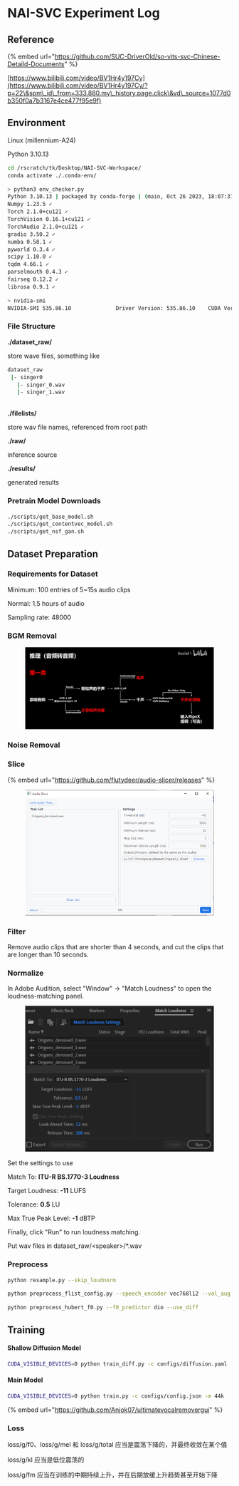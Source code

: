 # NAI-SVC Experiment Log

## Reference

{% embed url="https://github.com/SUC-DriverOld/so-vits-svc-Chinese-Detaild-Documents" %}

[https://www.bilibili.com/video/BV1Hr4y197Cy](https://www.bilibili.com/video/BV1Hr4y197Cy/?p=22\&spm\_id\_from=333.880.my\_history.page.click\&vd\_source=1077d0b350f0a7b3167e4ce477f95e9f)





## Environment

Linux (millennium-A24)

Python 3.10.13



```bash
cd /rscratch/tk/Desktop/NAI-SVC-Workspace/
conda activate ./.conda-env/
```



```bash
> python3 env_checker.py
Python 3.10.13 | packaged by conda-forge | (main, Oct 26 2023, 18:07:37) [GCC 12.3.0] ✓
Numpy 1.23.5 ✓
Torch 2.1.0+cu121 ✓
TorchVision 0.16.1+cu121 ✓
TorchAudio 2.1.0+cu121 ✓
gradio 3.50.2 ✓
numba 0.58.1 ✓
pyworld 0.3.4 ✓
scipy 1.10.0 ✓
tqdm 4.66.1 ✓
parselmouth 0.4.3 ✓
fairseq 0.12.2 ✓
librosa 0.9.1 ✓
```



```bash
> nvidia-smi
NVIDIA-SMI 535.86.10              Driver Version: 535.86.10    CUDA Version: 12.2
```



### File Structure

**./dataset\_raw/**

store wave files, something like

```bash
dataset_raw
 |- singer0
   |- singer_0.wav
   |- singer_1.wav
   
```



**./filelists/**

store wav file names, referenced from root path



**./raw/**

inference source



**./results/**

generated results



### Pretrain Model Downloads

```bash
./scripts/get_base_model.sh
./scripts/get_contentvec_model.sh
./scripts/get_nsf_gan.sh
```



## Dataset Preparation

### Requirements for Dataset

Minimum: 100 entries of 5\~15s audio clips

Normal: 1.5 hours of audio



Sampling rate: 48000

### BGM Removal

<figure><img src="../.gitbook/assets/image (185).png" alt=""><figcaption></figcaption></figure>







### Noise Removal









### Slice

{% embed url="https://github.com/flutydeer/audio-slicer/releases" %}

<figure><img src="../.gitbook/assets/image (176).png" alt=""><figcaption></figcaption></figure>



### Filter

Remove audio clips that are shorter than 4 seconds, and cut the clips that are longer than 10 seconds.



### Normalize

In Adobe Audition, select "Window" -> "Match Loudness" to open the loudness-matching panel.

<figure><img src="../.gitbook/assets/image (178).png" alt=""><figcaption></figcaption></figure>

Set the settings to use

Match To: **ITU-R BS.1770-3 Loudness**

Target Loudness: **-11** LUFS

Tolerance: **0.5** LU

Max True Peak Level: **-1** dBTP

Finally, click "Run" to run loudness matching.





Put wav files in dataset\_raw/\<speaker>/\*.wav



### Preprocess

```bash
python resample.py --skip_loudnorm
```



```bash
python preprocess_flist_config.py --speech_encoder vec768l12 --vol_aug
```



```bash
python preprocess_hubert_f0.py --f0_predictor dio --use_diff
```



## Training



#### Shallow Diffusion Model

```bash
CUDA_VISIBLE_DEVICES=0 python train_diff.py -c configs/diffusion.yaml
```



#### Main Model

```bash
CUDA_VISIBLE_DEVICES=0 python train.py -c configs/config.json -m 44k
```

{% embed url="https://github.com/Anjok07/ultimatevocalremovergui" %}



### Loss

loss/g/f0、loss/g/mel 和 loss/g/total 应当是震荡下降的，并最终收敛在某个值

loss/g/kl 应当是低位震荡的

loss/g/fm 应当在训练的中期持续上升，并在后期放缓上升趋势甚至开始下降







